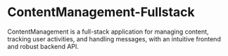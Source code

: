# ContentManagement-Fullstack
ContentManagement is a full-stack application for managing content, tracking user activities, and handling messages, with an intuitive frontend and robust backend API.
